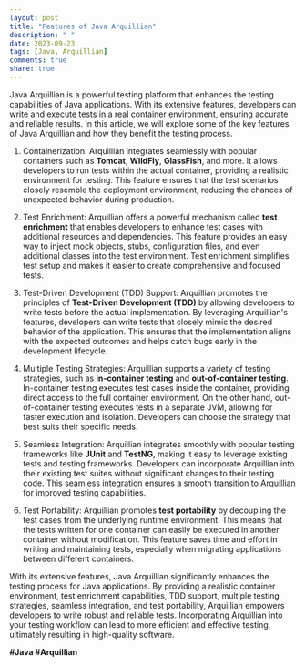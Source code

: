 ```yaml
---
layout: post
title: "Features of Java Arquillian"
description: " "
date: 2023-09-23
tags: [Java, Arquillian]
comments: true
share: true
---
```


Java Arquillian is a powerful testing platform that enhances the testing capabilities of Java applications. With its extensive features, developers can write and execute tests in a real container environment, ensuring accurate and reliable results. In this article, we will explore some of the key features of Java Arquillian and how they benefit the testing process.

1. Containerization: Arquillian integrates seamlessly with popular containers such as **Tomcat**, **WildFly**, **GlassFish**, and more. It allows developers to run tests within the actual container, providing a realistic environment for testing. This feature ensures that the test scenarios closely resemble the deployment environment, reducing the chances of unexpected behavior during production.

2. Test Enrichment: Arquillian offers a powerful mechanism called **test enrichment** that enables developers to enhance test cases with additional resources and dependencies. This feature provides an easy way to inject mock objects, stubs, configuration files, and even additional classes into the test environment. Test enrichment simplifies test setup and makes it easier to create comprehensive and focused tests.

3. Test-Driven Development (TDD) Support: Arquillian promotes the principles of **Test-Driven Development (TDD)** by allowing developers to write tests before the actual implementation. By leveraging Arquillian's features, developers can write tests that closely mimic the desired behavior of the application. This ensures that the implementation aligns with the expected outcomes and helps catch bugs early in the development lifecycle.

4. Multiple Testing Strategies: Arquillian supports a variety of testing strategies, such as **in-container testing** and **out-of-container testing**. In-container testing executes test cases inside the container, providing direct access to the full container environment. On the other hand, out-of-container testing executes tests in a separate JVM, allowing for faster execution and isolation. Developers can choose the strategy that best suits their specific needs.

5. Seamless Integration: Arquillian integrates smoothly with popular testing frameworks like **JUnit** and **TestNG**, making it easy to leverage existing tests and testing frameworks. Developers can incorporate Arquillian into their existing test suites without significant changes to their testing code. This seamless integration ensures a smooth transition to Arquillian for improved testing capabilities.

6. Test Portability: Arquillian promotes **test portability** by decoupling the test cases from the underlying runtime environment. This means that the tests written for one container can easily be executed in another container without modification. This feature saves time and effort in writing and maintaining tests, especially when migrating applications between different containers.

With its extensive features, Java Arquillian significantly enhances the testing process for Java applications. By providing a realistic container environment, test enrichment capabilities, TDD support, multiple testing strategies, seamless integration, and test portability, Arquillian empowers developers to write robust and reliable tests. Incorporating Arquillian into your testing workflow can lead to more efficient and effective testing, ultimately resulting in high-quality software.
 
**#Java #Arquillian**